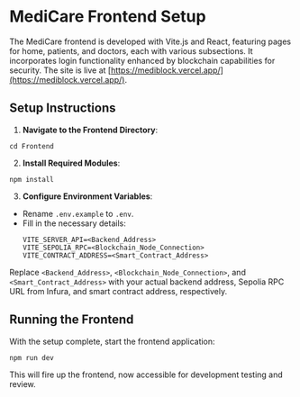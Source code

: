 # MediCare Frontend Setup

The MediCare frontend is developed with Vite.js and React, featuring pages for home, patients, and doctors, each with various subsections. It incorporates login functionality enhanced by blockchain capabilities for security. The site is live at [https://mediblock.vercel.app/](https://mediblock.vercel.app/).

## Setup Instructions

1. **Navigate to the Frontend Directory**:
```
cd Frontend
```

2. **Install Required Modules**:
```
npm install
```

3. **Configure Environment Variables**:
 - Rename `.env.example` to `.env`.
 - Fill in the necessary details:
   ```
   VITE_SERVER_API=<Backend_Address>
   VITE_SEPOLIA_RPC=<Blockchain_Node_Connection>
   VITE_CONTRACT_ADDRESS=<Smart_Contract_Address>
   ```
 Replace `<Backend_Address>`, `<Blockchain_Node_Connection>`, and `<Smart_Contract_Address>` with your actual backend address, Sepolia RPC URL from Infura, and smart contract address, respectively.

## Running the Frontend

With the setup complete, start the frontend application:
```
npm run dev
```
This will fire up the frontend, now accessible for development testing and review.
